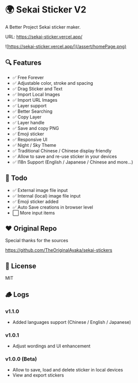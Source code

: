 # 🌍 Sekai Sticker V2
 
A Better Project Sekai sticker maker.  

URL: https://sekai-sticker.vercel.app/

![https://sekai-sticker.vercel.app/](/assert/homePage.png)


## 🔍 Features
- ✅ Free Forever
- ✅ Adjustable color, stroke and spacing
- ✅ Drag Sticker and Text
- ✅ Import Local Images
- ✅ Import URL Images
- ✅ Layer support 
- ✅ Better Searching  
- ✅ Copy Layer
- ✅ Layer handle
- ✅ Save and copy PNG
- ✅ Emoji sticker
- ✅ Responsive UI
- ✅ Night / Sky Theme
- ✅ Traditional Chinese / Chinese display friendly 
- ✅ Allow to save and re-use sticker in your devices
- ✅ I18n Support (English / Japanese / Chinese and more...)

## 📝 Todo
- ✅ External image file input 
- ✅ Internal (local) image file input 
- ✅ Emoji sticker added
- ✅ Auto Save creations in browser level
- ⬜️ More input items 

## ❤ Original Repo
Special thanks for the sources  

https://github.com/TheOriginalAyaka/sekai-stickers

## 🚗 License
MIT

## 🪵 Logs

### v1.1.0
- Added languages support (Chinese / English / Japanese)

### v1.0.1
- Adjust wordings and UI enhancement

### v1.0.0 (Beta)
- Allow to save, load and delete sticker in local devices
- View and export stickers
